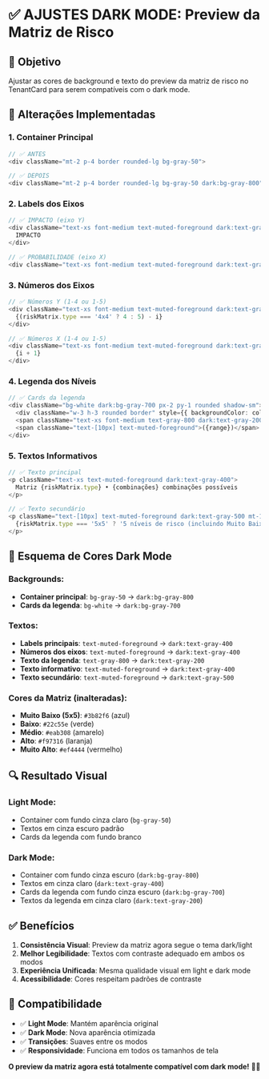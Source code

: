 # ✅ AJUSTES DARK MODE: Preview da Matriz de Risco

## 🎯 Objetivo

Ajustar as cores de background e texto do preview da matriz de risco no TenantCard para serem compatíveis com o dark mode.

## 🔧 Alterações Implementadas

### **1. Container Principal**
```typescript
// ✅ ANTES
<div className="mt-2 p-4 border rounded-lg bg-gray-50">

// ✅ DEPOIS
<div className="mt-2 p-4 border rounded-lg bg-gray-50 dark:bg-gray-800">
```

### **2. Labels dos Eixos**
```typescript
// ✅ IMPACTO (eixo Y)
<div className="text-xs font-medium text-muted-foreground dark:text-gray-400 transform -rotate-90 whitespace-nowrap">
  IMPACTO
</div>

// ✅ PROBABILIDADE (eixo X)
<div className="text-xs font-medium text-muted-foreground dark:text-gray-400">PROBABILIDADE</div>
```

### **3. Números dos Eixos**
```typescript
// ✅ Números Y (1-4 ou 1-5)
<div className="text-xs font-medium text-muted-foreground dark:text-gray-400">
  {(riskMatrix.type === '4x4' ? 4 : 5) - i}
</div>

// ✅ Números X (1-4 ou 1-5)
<div className="text-xs font-medium text-muted-foreground dark:text-gray-400">
  {i + 1}
</div>
```

### **4. Legenda dos Níveis**
```typescript
// ✅ Cards da legenda
<div className="bg-white dark:bg-gray-700 px-2 py-1 rounded shadow-sm">
  <div className="w-3 h-3 rounded border" style={{ backgroundColor: color }}></div>
  <span className="text-xs font-medium text-gray-800 dark:text-gray-200">{level}</span>
  <span className="text-[10px] text-muted-foreground">({range})</span>
</div>
```

### **5. Textos Informativos**
```typescript
// ✅ Texto principal
<p className="text-xs text-muted-foreground dark:text-gray-400">
  Matriz {riskMatrix.type} • {combinações} combinações possíveis
</p>

// ✅ Texto secundário
<p className="text-[10px] text-muted-foreground dark:text-gray-500 mt-1">
  {riskMatrix.type === '5x5' ? '5 níveis de risco (incluindo Muito Baixo)' : '4 níveis de risco'}
</p>
```

## 🎨 Esquema de Cores Dark Mode

### **Backgrounds:**
- **Container principal**: `bg-gray-50` → `dark:bg-gray-800`
- **Cards da legenda**: `bg-white` → `dark:bg-gray-700`

### **Textos:**
- **Labels principais**: `text-muted-foreground` → `dark:text-gray-400`
- **Números dos eixos**: `text-muted-foreground` → `dark:text-gray-400`
- **Texto da legenda**: `text-gray-800` → `dark:text-gray-200`
- **Texto informativo**: `text-muted-foreground` → `dark:text-gray-400`
- **Texto secundário**: `text-muted-foreground` → `dark:text-gray-500`

### **Cores da Matriz (inalteradas):**
- **Muito Baixo (5x5)**: `#3b82f6` (azul)
- **Baixo**: `#22c55e` (verde)
- **Médio**: `#eab308` (amarelo)
- **Alto**: `#f97316` (laranja)
- **Muito Alto**: `#ef4444` (vermelho)

## 🔍 Resultado Visual

### **Light Mode:**
- Container com fundo cinza claro (`bg-gray-50`)
- Textos em cinza escuro padrão
- Cards da legenda com fundo branco

### **Dark Mode:**
- Container com fundo cinza escuro (`dark:bg-gray-800`)
- Textos em cinza claro (`dark:text-gray-400`)
- Cards da legenda com fundo cinza escuro (`dark:bg-gray-700`)
- Textos da legenda em cinza claro (`dark:text-gray-200`)

## ✅ Benefícios

1. **Consistência Visual**: Preview da matriz agora segue o tema dark/light
2. **Melhor Legibilidade**: Textos com contraste adequado em ambos os modos
3. **Experiência Unificada**: Mesma qualidade visual em light e dark mode
4. **Acessibilidade**: Cores respeitam padrões de contraste

## 🎯 Compatibilidade

- ✅ **Light Mode**: Mantém aparência original
- ✅ **Dark Mode**: Nova aparência otimizada
- ✅ **Transições**: Suaves entre os modos
- ✅ **Responsividade**: Funciona em todos os tamanhos de tela

**O preview da matriz agora está totalmente compatível com dark mode!** 🌙✨